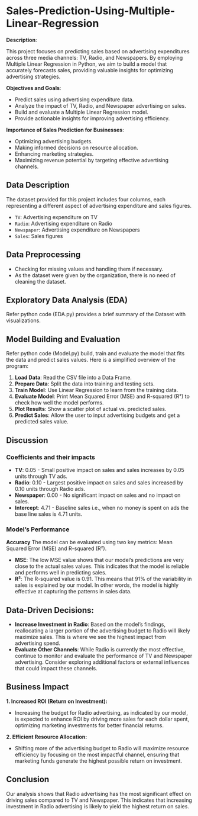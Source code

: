 # Sales-Prediction-Using-Multiple-Linear-Regression

**Description**:

This project focuses on predicting sales based on advertising expenditures across three media channels: TV, Radio, and Newspapers. By employing Multiple Linear Regression in Python, we aim to build a model that accurately forecasts sales, providing valuable insights for optimizing advertising strategies.

**Objectives and Goals**:

- Predict sales using advertising expenditure data.
- Analyze the impact of TV, Radio, and Newspaper advertising on sales.
- Build and evaluate a Multiple Linear Regression model.
- Provide actionable insights for improving advertising efficiency.

**Importance of Sales Prediction for Businesses**:

- Optimizing advertising budgets.
- Making informed decisions on resource allocation.
- Enhancing marketing strategies.
- Maximizing revenue potential by targeting effective advertising channels.

## Data Description

The dataset provided for this project includes four columns, each representing a different aspect of advertising expenditure and sales figures.

- `TV`: Advertising expenditure on TV
- `Radio`: Advertising expenditure on Radio
- `Newspaper`: Advertising expenditure on Newspapers
- `Sales`: Sales figures

## Data Preprocessing

- Checking for missing values and handling them if necessary.
- As the dataset were given by the organization, there is no need of cleaning the dataset.

## Exploratory Data Analysis (EDA)

Refer python code (EDA.py) provides a brief summary of the Dataset with visualizations.

## Model Building and Evaluation

Refer python code (Model.py) build, train and evaluate the model that fits the data and predict sales values.
Here is a simplified overview of the program:
1. **Load Data**: Read the CSV file into a Data Frame.
2. **Prepare Data**: Split the data into training and testing sets.
3. **Train Model**: Use Linear Regression to learn from the training data.
4. **Evaluate Model**: Print Mean Squared Error (MSE) and R-squared (R²) to check how well the model performs.
5. **Plot Results**: Show a scatter plot of actual vs. predicted sales.
6. **Predict Sales**: Allow the user to input advertising budgets and get a predicted sales value.


## Discussion

### Coefficients and their impacts

- **TV**: 0.05 - Small positive impact on sales and sales increases by 0.05 units through TV ads.
- **Radio**: 0.10 - Largest positive impact on sales and sales increased by 0.10 units through Radio ads.
- **Newspaper**: 0.00 - No significant impact on sales and no impact on sales.
- **Intercept**: 4.71 - Baseline sales i.e., when no money is spent on ads the base line sales is 4.71 units.

### Model’s Performance

**Accuracy**
The model can be evaluated using two key metrics: Mean Squared Error (MSE) and R-squared (R²).
- **MSE**: The low MSE value shows that our model’s predictions are very close to the actual sales values. This indicates that the model is reliable and performs well in predicting sales.
- **R²**: The R-squared value is 0.91. This means that 91% of the variability in sales is explained by our model. In other words, the model is highly effective at capturing the patterns in sales data.

## **Data-Driven Decisions:**

- **Increase Investment in Radio**: Based on the model’s findings, reallocating a larger portion of the advertising budget to Radio will likely maximize sales. This is where we see the highest impact from advertising spend.
- **Evaluate Other Channels**: While Radio is currently the most effective, continue to monitor and evaluate the performance of TV and Newspaper advertising. Consider exploring additional factors or external influences that could impact these channels.

## Business Impact
**1. Increased ROI (Return on Investment):**
- Increasing the budget for Radio advertising, as indicated by our model, is expected to enhance ROI by driving more sales for each dollar spent, optimizing marketing investments for better financial returns.

**2. Efficient Resource Allocation:**
- Shifting more of the advertising budget to Radio will maximize resource efficiency by focusing on the most impactful channel, ensuring that marketing funds generate the highest possible return on investment.

## Conclusion
Our analysis shows that Radio advertising has the most significant effect on driving sales compared to TV and Newspaper. This indicates that increasing investment in Radio advertising is likely to yield the highest return on sales.
